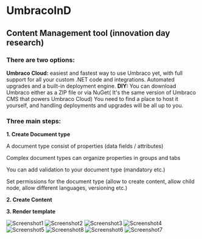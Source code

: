 # UmbracoInD
## Content Management tool (innovation day research)

### There are two options:
**Umbraco Cloud:** easiest and fastest way to use Umbraco yet, with full support for all your custom .NET code and integrations. Automated upgrades and a built-in deployment engine. 
**DIY:** You can download Umbraco either as a ZIP file or via NuGet( It's the same version of Umbraco CMS that powers Umbraco Cloud) 
You need to find a place to host it yourself, and handling deployments and upgrades will be all up to you. 

### Three main steps: 

**1. Create Document type**

A document type consist of properties (data fields / attributes) 

Complex document types can organize properties in groups and tabs

You can add validation to your document type (mandatory etc.) 

Set permissions for the document type (allow to create content, allow child node, allow different languages, versioning etc.) 

**2. Create Content** 

**3. Render template** 

![Screenshot1](https://user-images.githubusercontent.com/36360344/218682358-b42f3d2d-effc-492d-a26c-0d2496ef53d0.JPG)
![Screenshot2](https://user-images.githubusercontent.com/36360344/218682375-dc3e5f10-1643-47a4-8cc9-7d8d9a59cc59.JPG)
![Screenshot3](https://user-images.githubusercontent.com/36360344/218682388-8dc05628-cb50-4a48-bbf3-89e8d8054054.JPG)
![Screenshot4](https://user-images.githubusercontent.com/36360344/218682406-15282350-c0f4-4b77-bf7c-dd923a462014.JPG)
![Screenshot5](https://user-images.githubusercontent.com/36360344/218682490-1e7d4f60-ec78-4674-a1a7-9cb91009b912.JPG)
![Screenshot8](https://user-images.githubusercontent.com/36360344/218682501-1fccde87-9768-4f2f-80fb-0a7e04e0785e.JPG)
![Screenshot6](https://user-images.githubusercontent.com/36360344/218682509-db2861f9-ea52-47c5-9ba9-fe2e09001cfb.JPG)
![Screenshot7](https://user-images.githubusercontent.com/36360344/218682518-9a2477d7-8250-4fbe-b49d-9951ae17da9e.JPG)
